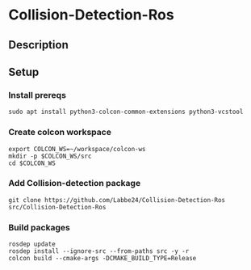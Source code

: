 # Collision-Detection-Ros

## Description

## Setup
### Install prereqs
```
sudo apt install python3-colcon-common-extensions python3-vcstool
```
### Create colcon workspace
```
export COLCON_WS=~/workspace/colcon-ws
mkdir -p $COLCON_WS/src
cd $COLCON_WS
```

### Add Collision-detection package
```
git clone https://github.com/Labbe24/Collision-Detection-Ros src/Collision-Detection-Ros
```

### Build packages

```
rosdep update
rosdep install --ignore-src --from-paths src -y -r
colcon build --cmake-args -DCMAKE_BUILD_TYPE=Release
```